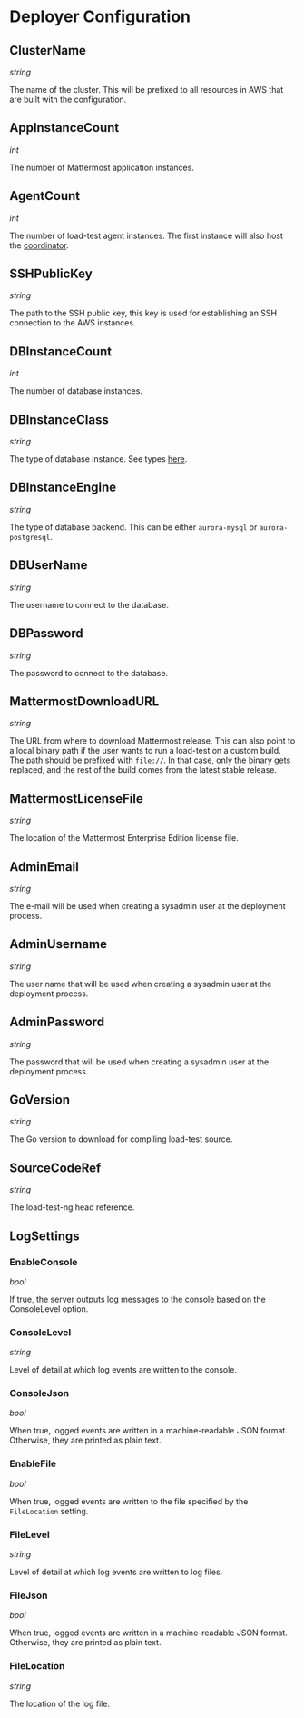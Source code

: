 # Deployer Configuration

## ClusterName

*string*

The name of the cluster. This will be prefixed to all resources in AWS that are built with the configuration.

## AppInstanceCount

*int*

The number of Mattermost application instances.

## AgentCount

*int*

The number of load-test agent instances. The first instance will also host the [coordinator](coordinator.md).

## SSHPublicKey

*string*

The path to the SSH public key, this key is used for establishing an SSH connection to the AWS instances.

## DBInstanceCount

*int*

The number of database instances.

## DBInstanceClass

*string*

The type of database instance. See types [here](https://aws.amazon.com/rds/instance-types/).

## DBInstanceEngine

*string*

The type of database backend. This can be either `aurora-mysql` or `aurora-postgresql`.

## DBUserName

*string*

The username to connect to the database.

## DBPassword

*string*

The password to connect to the database.

## MattermostDownloadURL

*string*

The URL from where to download Mattermost release. This can also point to a local binary path if the user wants to run a load-test on a custom build. The path should be prefixed with `file://`. In that case, only the binary gets replaced, and the rest of the build comes from the latest stable release.

## MattermostLicenseFile

*string*

The location of the Mattermost Enterprise Edition license file.

## AdminEmail

*string*

The e-mail will be used when creating a sysadmin user at the deployment process.

## AdminUsername

*string*

The user name that will be used when creating a sysadmin user at the deployment process.

## AdminPassword

*string*

The password that will be used when creating a sysadmin user at the deployment process.

## GoVersion

*string*

The Go version to download for compiling load-test source.

## SourceCodeRef

*string*

The load-test-ng head reference.

## LogSettings

### EnableConsole

*bool*

If true, the server outputs log messages to the console based on the ConsoleLevel option.

### ConsoleLevel

*string*

Level of detail at which log events are written to the console.

### ConsoleJson

*bool*

When true, logged events are written in a machine-readable JSON format. Otherwise, they are printed as plain text.

### EnableFile

*bool*

When true, logged events are written to the file specified by the `FileLocation` setting.

### FileLevel

*string*

Level of detail at which log events are written to log files.

### FileJson

*bool*

When true, logged events are written in a machine-readable JSON format. Otherwise, they are printed as plain text.

### FileLocation

*string*

The location of the log file.
